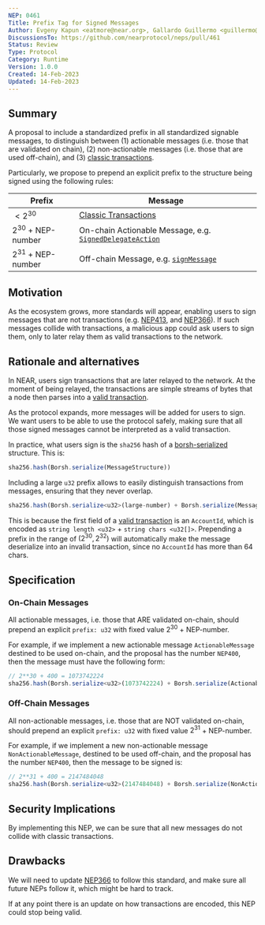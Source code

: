 ```yaml
---
NEP: 0461
Title: Prefix Tag for Signed Messages
Author: Evgeny Kapun <eatmore@near.org>, Gallardo Guillermo <guillermo@near.org>, Firat Sertgoz <firat@near.org>
DiscussionsTo: https://github.com/nearprotocol/neps/pull/461
Status: Review
Type: Protocol
Category: Runtime
Version: 1.0.0
Created: 14-Feb-2023
Updated: 14-Feb-2023
---
```


## Summary

A proposal to include a standardized prefix in all standardized signable messages, to distinguish between (1) actionable messages (i.e. those that are validated on chain), (2) non-actionable messages (i.e. those that are used off-chain), and (3) [classic transactions](https://nomicon.io/RuntimeSpec/Transactions).

Particularly, we propose to prepend an explicit prefix to the structure being signed using the following rules:

| Prefix | Message |
| - | - |
| $< 2^{30}$ | [Classic Transactions](https://nomicon.io/RuntimeSpec/Transactions) |  
| $2^{30}$ + NEP-number  | On-chain Actionable Message, e.g. [`SignedDelegateAction`](https://github.com/near/NEPs/blob/master/neps/nep-0366.md) |
| $2^{31}$ + NEP-number  | Off-chain Message, e.g. [`signMessage`](https://github.com/near/NEPs/pull/413) |

## Motivation

As the ecosystem grows, more standards will appear, enabling users to sign messages that are not transactions (e.g. [NEP413](https://github.com/near/NEPs/pull/413/), and [NEP366](https://github.com/near/NEPs/blob/master/neps/nep-0366.md)). If such messages collide with transactions, a malicious app could ask users to sign them, only to later relay them as valid transactions to the network.

## Rationale and alternatives

In NEAR, users sign transactions that are later relayed to the network. At the moment of being relayed, the transactions are simple streams of bytes that a node then parses into a [valid transaction](https://nomicon.io/RuntimeSpec/Transactions).

As the protocol expands, more messages will be added for users to sign. We want users to be able to use the protocol safely, making sure that all those signed messages cannot be interpreted as a valid transaction.

In practice, what users sign is the `sha256` hash of a [borsh-serialized](https://borsh.io) structure. This is:

```ts
sha256.hash(Borsh.serialize(MessageStructure))
```

Including a large `u32` prefix allows to easily distinguish transactions from messages, ensuring that they never overlap.

```ts
sha256.hash(Borsh.serialize<u32>(large-number) + Borsh.serialize(MessageStructure))
```

This is because the first field of a [valid transaction](https://nomicon.io/RuntimeSpec/Transactions) is an `AccountId`, which is encoded as `string length <u32>` + `string chars <u32[]>`. Prepending a prefix in the range of $(2^{30}, 2^{32})$ will automatically make the message deserialize into an invalid transaction, since no `AccountId` has more than 64 chars.


## Specification

### On-Chain Messages

All actionable messages, i.e. those that ARE validated on-chain, should prepend an explicit `prefix: u32` with fixed value $2^{30}$ + NEP-number.

For example, if we implement a new actionable message `ActionableMessage` destined to be used on-chain, and the proposal has the number `NEP400`, then the message  must have the following form:

```ts
// 2**30 + 400 = 1073742224
sha256.hash(Borsh.serialize<u32>(1073742224) + Borsh.serialize(ActionableMessage))
```

### Off-Chain Messages

All non-actionable messages, i.e. those that are NOT validated on-chain, should prepend an explicit `prefix: u32` with fixed value $2^{31}$ + NEP-number.

For example, if we implement a new non-actionable message `NonActionableMessage`, destined to be used off-chain, and the proposal has the number `NEP400`, then the message to be signed is:

```ts
// 2**31 + 400 = 2147484048
sha256.hash(Borsh.serialize<u32>(2147484048) + Borsh.serialize(NonActionableMessage))
```

## Security Implications

By implementing this NEP, we can be sure that all new messages do not collide with classic transactions.

## Drawbacks

We will need to update [NEP366](https://github.com/near/NEPs/blob/master/neps/nep-0366.md) to follow this standard, and make sure all future NEPs follow it, which might be hard to track.

If at any point there is an update on how transactions are encoded, this NEP could stop being valid.